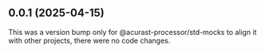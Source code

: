## 0.0.1 (2025-04-15)

This was a version bump only for @acurast-processor/std-mocks to align it with other projects, there were no code changes.